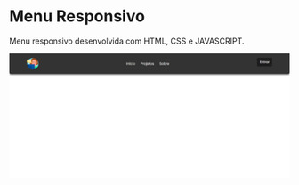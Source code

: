 # Menu Responsivo
Menu responsivo desenvolvida com HTML, CSS e JAVASCRIPT.

<img src="https://github.com/ellen-vieira/Menu-Responsivo/blob/main/menu1.png">
